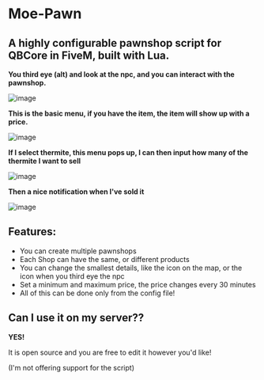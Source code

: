 # Moe-Pawn
## A highly configurable pawnshop script for QBCore in FiveM, built with Lua.

**You third eye (alt) and look at the npc, and you can interact with the pawnshop.**

![image](https://github.com/user-attachments/assets/291cfa4c-3b03-49ff-b226-057e3ed109e5)

**This is the basic menu, if you have the item, the item will show up with a price.**

![image](https://github.com/user-attachments/assets/eabc606e-f01d-46ba-a53b-995fb4275260)

**If I select thermite, this menu pops up, I can then input how many of the thermite I want to sell**

![image](https://github.com/user-attachments/assets/8c3a2593-baee-4cf6-a8e8-07db9d37f3ff)

**Then a nice notification when I've sold it**

![image](https://github.com/user-attachments/assets/4caf1427-887b-4810-9f76-da00ceeacb0b)

## Features:

* You can create multiple pawnshops
* Each Shop can have the same, or different products
* You can change the smallest details, like the icon on the map, or the icon when you third eye the npc
* Set a minimum and maximum price, the price changes every 30 minutes
* All of this can be done only from the config file!


## Can I use it on my server??

**YES!**

It is open source and you are free to edit it however you'd like!

(I'm not offering support for the script)
